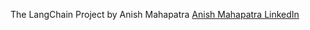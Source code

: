 The LangChain Project by Anish Mahapatra
[Anish Mahapatra LinkedIn](https://linkedin.com/ansishmahapatra)